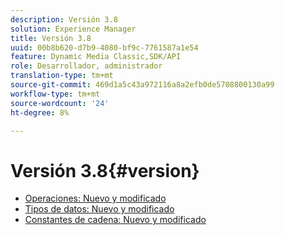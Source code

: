 ```yaml
---
description: Versión 3.8
solution: Experience Manager
title: Versión 3.8
uuid: 00b8b620-d7b9-4080-bf9c-7761587a1e54
feature: Dynamic Media Classic,SDK/API
role: Desarrollador, administrador
translation-type: tm+mt
source-git-commit: 469d1a5c43a972116a8a2efb0de5708800130a99
workflow-type: tm+mt
source-wordcount: '24'
ht-degree: 8%

---
```



# Versión 3.8{#version}

* [Operaciones: Nuevo y modificado](r-3-8-operations.md)
* [Tipos de datos: Nuevo y modificado](r-3-8-types.md)
* [Constantes de cadena: Nuevo y modificado](r-3-8-string-constants.md)
